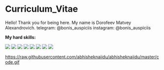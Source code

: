 # Curriculum_Vitae

Hello! Thank you for being here.
My name is Dorofeev Matvey Alexandrovich.
telegram: @bonis_auspiciis
instagram: @bonis_auspiciis

**My hard skills:**

<p>
  <img src="https://img.shields.io/badge/Python-yellow?style=for-the-badge&logo=python&logoColor=blue" />
  <img src="https://img.shields.io/badge/JavaScript-yellow?style=for-the-badge&logo=javascript&logoColor=black" />
  <img src="https://img.shields.io/badge/Bootstrap-563D7C?style=for-the-badge&logo=bootstrap&logoColor=white" />
  <img src="https://img.shields.io/badge/Django-092E20?style=for-the-badge&logo=django&logoColor=white" />
  <img src="https://img.shields.io/badge/Flask-000000?style=for-the-badge&logo=flask&logoColor=white" />
  <img src="https://img.shields.io/badge/Postgresql-blue?style=for-the-badge&logo=Postgresql&logoColor=white" />
  <img src="https://img.shields.io/badge/Mysql-blue?style=for-the-badge&logo=Mysql&logoColor=white" />
  <img src="https://img.shields.io/badge/Docker-blue?style=for-the-badge&logo=docker&logoColor=white" />

</p>

https://raw.githubusercontent.com/abhisheknaiidu/abhisheknaiidu/master/code.gif
